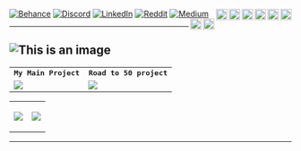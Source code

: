 [![Behance](https://img.shields.io/badge/Behance-1769ff?logo=behance&logoColor=white)](https://behance.net/AzmanMerto) [![Discord](https://img.shields.io/badge/Discord-%237289DA.svg?logo=discord&logoColor=white)](htttps://discord.gg/#8826) [![LinkedIn](https://img.shields.io/badge/LinkedIn-%230077B5.svg?logo=linkedin&logoColor=white)](https://linkedin.com/in/mert-t-3744971bb) [![Reddit](https://img.shields.io/badge/Reddit-%23FF4500.svg?logo=Reddit&logoColor=white)](https://reddit.com/user/AzmanMerto) [![Medium](https://img.shields.io/badge/Medium-1D1D1D.svg?logo=Medium&logoColor=black)](https://medium.com/@AzmanMerto) <img align="right" height="20" alt="XCode" src="https://img.icons8.com/color/480/000000/xcode.png">  <img align="right" height="20" alt="SwiftUI" src="https://developer.apple.com/assets/elements/icons/swiftui/swiftui-96x96_2x.png"> <img align="right" height ="20" alt="Swift" src="https://cdn4.iconfinder.com/data/icons/social-media-logos-6/512/23-swift-512.png"> <img align="right" height ="20" alt="Firebase" src="https://cdn4.iconfinder.com/data/icons/google-i-o-2016/512/google_firebase-2-512.png"> <img align="right" height="20" alt="Python" src="https://upload.wikimedia.org/wikipedia/commons/thumb/0/0a/Python.svg/800px-Python.svg.png"> <img align="right" height="20" alt="Figma" src="https://cdn.freebiesupply.com/logos/large/2x/figma-1-logo-png-transparent.png"> <img align="right" height="20" alt="Git" src="https://git-scm.com/images/logos/downloads/Git-Icon-1788C.png"> <img align="right" height="20" alt="Stack_Overflow" src="https://upload.wikimedia.org/wikipedia/commons/thumb/e/ef/Stack_Overflow_icon.svg/768px-Stack_Overflow_icon.svg.png"> 

---
![This is an image](https://i.hizliresim.com/tui37z5.png)
---

<table align="center" >
<tr>
  <td align="center" colspan="3">
     <strong><samp>My Main Project</samp></strong>
     </td>
    <td align="center" colspan="3">
     <strong><samp>Road to 50 project</samp></strong>
       </td>
  </tr>
  
  <tr>
<td colspan="3" rowspan="3">
<a href="https://github.com/AzmanMerto/Aiachy-V0.1">
  <img align="center" src="https://github-readme-stats-sigma-five.vercel.app/api/pin/?username=AzmanMerto&repo=Aiachy-V0.1&theme=nightowl"/>
</a>
  </td>
<td colspan="3" rowspan="3">
<a href="https://github.com/AzmanMerto/Road2-50-PROJECTS">
  <img align="center" src="https://github-readme-stats-sigma-five.vercel.app/api/pin/?username=AzmanMerto&repo=Road2-50-PROJECTS&theme=nightowl"/>
</a>
  </td>
  </tr>
</table>
<table align="center" >  
<tr>
<td colspan="1" rowspan="1">
<a href="">
  
  ![](https://github-readme-stats-sigma-five.vercel.app/api?username=AzmanMerto&theme=nightowl&hide_border=false&include_all_commits=true&count_private=true&show_icons=true)
  
</a>
  </td>
<td colspan="1" rowspan="1">
<a href="">
  
  ![](https://github-readme-streak-stats.herokuapp.com/?user=AzmanMerto&theme=nightowl&hide_border=false&show_icons=true)
  
</a>
</td>
</tr>
</table>

---
